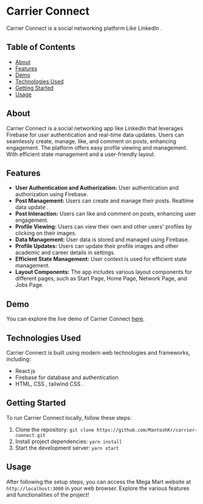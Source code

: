 # Carrier Connect

Carrier Connect is a social networking platform Like LinkedIn .

## Table of Contents

- [About](#about)
- [Features](#features)
- [Demo](#demo)
- [Technologies Used](#technologies-used)
- [Getting Started](#getting-started)
- [Usage](#usage)

## About 
Carrier Connect is a social networking app like LinkedIn that leverages Firebase for user authentication and real-time data updates. Users can seamlessly create, manage, like, and comment on posts, enhancing engagement. The platform offers easy profile viewing and management. With efficient state management and a user-friendly layout.


## Features

- **User Authentication and Authorization:** User authentication and authorization using Firebase.
- **Post Management:** Users can create and manage their posts. Realtime data update .
- **Post Interaction:** Users can like and comment on posts, enhancing user engagement.
- **Profile Viewing:** Users can view their own and other users' profiles by clicking on their images.
- **Data Management:** User data is stored and managed using Firebase.
- **Profile Updates:** Users can update their profile images and other academic and career details in settings.
- **Efficient State Management:** User context is used for efficient state management.
- **Layout Components:** The app includes various layout components for different pages, such as Start Page, Home Page, Network Page, and Jobs Page.



## Demo

You can explore the live demo of Carrier Connect [here](https://carrier-connect.vercel.app).

## Technologies Used

Carrier Connect is built using modern web technologies and frameworks, including:

- React.js
- Firebase for database and authentication
- HTML, CSS , tailwind CSS .

## Getting Started

To run Carrier Connect locally, follow these steps:

1. Clone the repository: `git clone https://github.com/MantoshKr/carrier-connect.git`
2. Install project dependencies: `yarn install`
3. Start the development server: `yarn start`


## Usage

After following the setup steps, you can access the Mega Mart website at `http://localhost:3000` in your web browser. Explore the various features and functionalities of the project!

